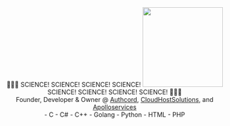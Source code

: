 <div id="header" align="center">
 👨🏼‍💻 SCIENCE!
 SCIENCE!
 SCIENCE!
 SCIENCE! <img src="https://cdn.discordapp.com/attachments/1066513793854750862/1066860872959524925/image3.png" width="180"/>
 SCIENCE!
 SCIENCE!
 SCIENCE!
 SCIENCE! 👨🏼‍💻
</div>

<div align="center" >
 Founder, Developer & Owner @ <a href="https://authcord.xyz">Authcord</a>, <a href="https://cloudhostsolutions.co">CloudHostSolutions</a>, and <a          href="https://apolloservices.xyz">Apolloservices</a>
</div>
<div align="center">
- C
- C#
- C++
- Golang
- Python
- HTML 
- PHP
</div>
